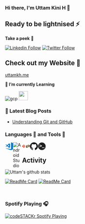 ### Hi there, I'm Uttam Kini H 👋

## Ready to be lightnised :zap:

**Take a peek** :eyes:

[![Linkedin Follow](https://img.shields.io/badge/Linkedin-Follow-1197d4?style=for-the-badge&logo=linkedin&labelColor=0e76a8)](https://www.linkedin.com/in/uttam-kini/)
[![Twitter Follow](https://img.shields.io/badge/Twitter-Follow-00ccff?style=for-the-badge&logo=Twitter&logoColor=White&logoWidth=25&labelColor=00acee)](https://twitter.com/furore_04)

## Check out my Website :small_red_triangle_down:
[uttamkh.me](https://uttamkh.me/#/) 

**🌱 I’m currently  Learning**

<img src="https://www.vectorlogo.zone/logos/google_cloud/google_cloud-icon.svg" alt="gcp" width="30" height="30"/> <img src="https://cdn.worldvectorlogo.com/logos/flutter-logo.svg" width="30" height="30"/>

### 📕 Latest Blog Posts

+ [Understanding Git and GitHub](https://medium.com/@huttamkini23/understanding-git-and-github-1cb138b8648b)

### Languages :page_facing_up: and Tools :wrench: 

<img align="left" alt="Visual Studio Code" width="26px" src="https://raw.githubusercontent.com/github/explore/80688e429a7d4ef2fca1e82350fe8e3517d3494d/topics/visual-studio-code/visual-studio-code.png" />
<img align="left" alt="Android Studio" width="30px" src="https://upload.wikimedia.org/wikipedia/commons/archive/3/34/20200802160428%21Android_Studio_icon.svg" />
<img align="left" alt="Git" width="26px" src="https://raw.githubusercontent.com/github/explore/80688e429a7d4ef2fca1e82350fe8e3517d3494d/topics/git/git.png" />
<img align="left" alt="GitHub" width="26px" src="https://raw.githubusercontent.com/github/explore/78df643247d429f6cc873026c0622819ad797942/topics/github/github.png" />
<img align="left" alt="Terminal" width="26px" src="https://raw.githubusercontent.com/github/explore/80688e429a7d4ef2fca1e82350fe8e3517d3494d/topics/terminal/terminal.png" />

</br>


## Activity

![Uttam's github stats](https://github-readme-stats.vercel.app/api?username=UttamkiniH&theme=dark&show_icons=true)

[![ReadMe Card](https://github-readme-stats.vercel.app/api/pin/?username=UttamkiniH&repo=Git-Workshop&theme=dark)](https://github.com/UttamkiniH/Git-Workshop)
[![ReadMe Card](https://github-readme-stats.vercel.app/api/pin/?username=UttamkiniH&repo=Portfolio&theme=dark)](https://github.com/UttamkiniH/Portfolio)

</br>

### Spotify Playing 🎧

[<img src="https://now-playing-codestackr.vercel.app/api/spotify-playing" alt="codeSTACKr Spotify Playing" width="350" />](https://open.spotify.com/user/4asztzxhqswt9c2fh3q7gichw)

</br>

